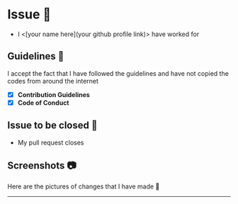 # Issue <issue number> 📐

- I <[your name here](your github profile link)> have worked for <issue number>

[put x to check the boxes]: <> (This is a comment, it will not be included)

## Guidelines 🔐

I accept the fact that I have followed the guidelines and have not copied the codes from around the internet

- [x] **Contribution Guidelines**
- [x] **Code of Conduct**

## Issue to be closed 🛅

- My pull request closes <hashtag issuenumber>

## Screenshots 📷

Here are the pictures of changes that I have made 🔽

<attach screenshots here>
  
<!-- Please refer to previous closed issues for better understanding of filling this template -->  
  
---
